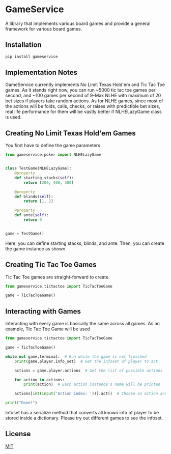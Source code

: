 GameService
===========

A library that implements various board games 
and provide a general framework for various board games.


Installation
------------

```bash
pip install gameservice
```


Implementation Notes
--------------------

GameService currently implements No Limit Texas Hold'em and Tic Tac Toe games. 
As it stands right now, you can run ~5000 tic tac toe games per second, and 
~100 games per second of 9-Max NLHE with maximum of 20 bet sizes if players take random actions.
As for NLHE games, since most of the actions will be folds, calls, checks, or 
raises with predictible bet sizes, real life performance for them will be vastly
better if NLHELazyGame class is used.


Creating No Limit Texas Hold'em Games
-------------------------------------

You first have to define the game parameters


```python
from gameservice.poker import NLHELazyGame


class TestGame(NLHELazyGame):
    @property
    def starting_stacks(self):
        return [200, 400, 300]

    @property
    def blinds(self):
        return [1, 2]

    @property
    def ante(self):
        return 0


game = TestGame()
```

Here, you can define starting stacks, blinds, and ante. Then, you can create 
the game instance as shown.


Creating Tic Tac Toe Games
--------------------------

Tic Tac Toe games are straight-forward to create.


```python
from gameservice.tictactoe import TicTacToeGame

game = TicTacToeGame()
```


Interacting with Games
----------------------

Interacting with every game is basically the same across all games. 
As an example, Tic Tac Toe Game will be used

```python
from gameservice.tictactoe import TicTacToeGame

game = TicTacToeGame()

while not game.terminal:  # Run while the game is not finished
    print(game.player.info_set)  # Get the infoset of player to act

    actions = game.player.actions  # Get the list of possible actions

    for action in actions:
        print(action)  # Each action instance's name will be printed

    actions[int(input('Action index: '))].act()  # Choose an action and act (modify the game)

print("Done!") 
```

Infoset has a serialize method that converts all known info of player to be
stored inside a dictionary. Please try out different games to see the infoset.

License
-------
[MIT](https://choosealicense.com/licenses/mit/)

